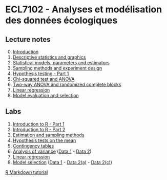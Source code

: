 # ECL7102 - Analyses et modélisation des données écologiques

## Lecture notes

0. [Introduction](lecture_notes/0-Introduction.html)
1. [Descriptive statistics and graphics](lecture_notes/1-Descriptive_statistics.html)
2. [Statistical models, parameters and estimators](lecture_notes/2-Statistical_models.html)
3. [Sampling methods and experiment design](lecture_notes/3-Sampling_experiment_design.html)
4. [Hypothesis testing - Part 1](lecture_notes/4-Hypothesis_testing_Part1.html)
5. [Chi-squared test and ANOVA](lecture_notes/5-Chi2_ANOVA.html)
6. [Two-way ANOVA and randomized complete blocks](lecture_notes/6-Two_way_ANOVA.html)
7. [Linear regression](lecture_notes/7-Linear_regression.html)
8. [Model evaluation and selection](lecture_notes/8-Model_selection.html)


## Labs

1. [Introduction to R - Part 1](labs/1-IntroR_part1.html)
2. [Introduction to R - Part 2](labs/2-IntroR_part2.html)
3. [Estimation and sampling methods](labs/3R-Estimation_sampling.html)
4. [Hypothesis tests on the mean](labs/4R-Tests_mean.html)
5. [Contingency tables](labs/5-Contingency_tables.pdf)
6. [Analysis of variance](labs/6-ANOVA.pdf) ([Data 1](labs/sablefish.csv) - [Data 2](labs/woodstain.csv))
7. [Linear regression](labs/7R-Linear_regression.html)
8. [Model selection](labs/8-Model_selection.pdf) ([Data 1](labs/environment.csv) - [Data 2(a)](labs/migration.csv) - [Data 2(c)](labs/migr_test.csv))

[R Markdown tutorial](labs/RMarkdown_tutorial.html)



